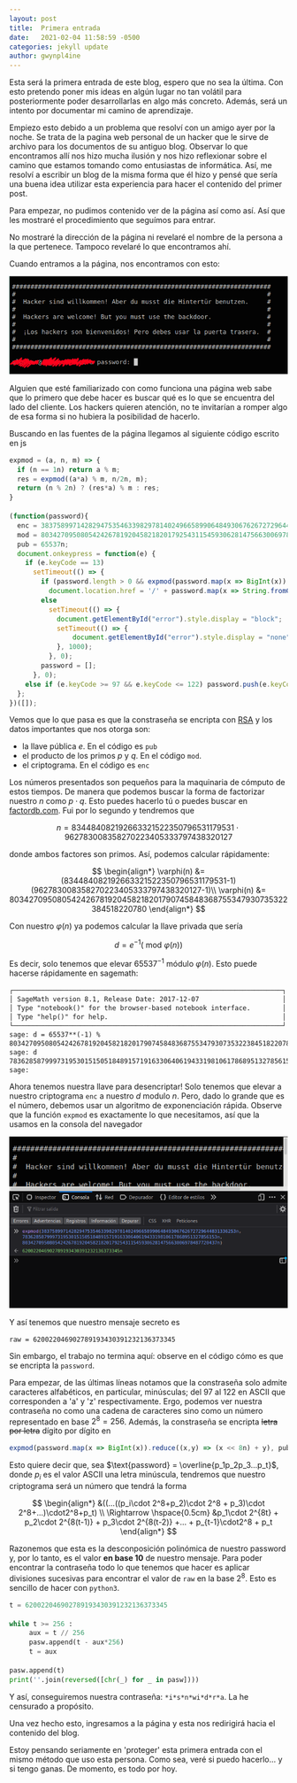 ```yaml
---
layout: post
title:  Primera entrada
date:   2021-02-04 11:58:59 -0500
categories: jekyll update
author: gwynpl4ine
---
```

Esta será la primera entrada de este blog, espero que no sea la última.
Con esto pretendo poner mis ideas en algún lugar no tan volátil para posteriormente poder desarrollarlas en algo más concreto. Además, será un intento por documentar mi camino de aprendizaje.

Empiezo esto debido a un problema que resolví con un amigo ayer por la noche. Se trata de la pagina web personal de un hacker que le sirve de archivo para los documentos de su antiguo blog. Observar lo que encontramos allí nos hizo mucha ilusión y nos hizo reflexionar sobre el camino que estamos tomando como entusiastas de informática. Así, me resolví a escribir un blog de la misma forma que él hizo y pensé que sería una buena idea utilizar esta experiencia para hacer el contenido del primer post.

Para empezar, no pudimos contenido ver de la página así como así. Así que les mostraré el procedimiento que seguímos para entrar.

No mostraré la dirección de la página ni revelaré el nombre de la persona a la que pertenece. Tampoco revelaré lo que encontramos ahí.

Cuando entramos a la página, nos encontramos con esto:

![figure1](/assets/img/firstpost/home.png)

Alguien que esté familiarizado con como funciona una página web sabe que lo primero que debe hacer es buscar qué es lo que se encuentra del lado del cliente. Los hackers quieren atención, no te invitarían a romper algo de esa forma si no hubiera la posibilidad de hacerlo.

Buscando en las fuentes de la página llegamos al siguiente código escrito en js

```javascript
expmod = (a, n, m) => {
  if (n == 1n) return a % m;
  res = expmod((a*a) % m, n/2n, m);
  return (n % 2n) ? (res*a) % m : res;
}

(function(password){
  enc = 383758997142829475354633982978140249665899064849306762672729644831336253n;
  mod = 803427095080542426781920458218201792543115459306281475663006978487720437n;
  pub = 65537n;
  document.onkeypress = function(e) {
    if (e.keyCode == 13)
      setTimeout(() => {
        if (password.length > 0 && expmod(password.map(x => BigInt(x)).reduce((x,y) => (x << 8n) + y), pub, mod) == enc)
          document.location.href = '/' + password.map(x => String.fromCharCode(x)).reduce((x,y) => x + y);
        else
          setTimeout(() => {
            document.getElementById("error").style.display = "block";
            setTimeout(() => {
                document.getElementById("error").style.display = "none";
            }, 1000);
          }, 0);
        password = [];
      }, 0);
    else if (e.keyCode >= 97 && e.keyCode <= 122) password.push(e.keyCode);
  };
})([]);

```

Vemos que lo que pasa es que la constraseña se encripta con [RSA](https://es.wikipedia.org/wiki/RSA#Algoritmo_RSA) y los datos importantes que nos otorga son:

+ la llave pública $e$. En el código es `pub`
+ el producto de los primos $p$ y $q$. En el código `mod`.
+ el criptograma. En el código es `enc`

Los números presentados son pequeños para la maquinaria de cómputo de estos tiempos. De manera que podemos buscar la forma de factorizar nuestro $n$ como $p\cdot q$. Esto puedes hacerlo tú o puedes buscar en [factordb.com](http://factordb.com). Fui por lo segundo y tendremos que

$$
n = 834484082192663321522350796531179531\cdot 962783008358270223405333797438320127
$$

donde ambos factores son primos. Así, podemos calcular rápidamente:

$$
\begin{align*}
\varphi(n) &= (834484082192663321522350796531179531-1)(962783008358270223405333797438320127-1)\\
\varphi(n) &= 803427095080542426781920458218201790745848368755347930735322384518220780
\end{align*}
$$

Con nuestro $\varphi(n)$ ya podemos calcular la llave privada que sería

$$
d = e^{-1} (\text{ mod }\varphi(n))
$$

Es decir, solo tenemos que elevar $65537^{-1}$ módulo $\varphi(n)$. Esto puede hacerse rápidamente en sagemath:

```
┌────────────────────────────────────────────────────────────────────┐
│ SageMath version 8.1, Release Date: 2017-12-07                     │
│ Type "notebook()" for the browser-based notebook interface.        │
│ Type "help()" for help.                                            │
└────────────────────────────────────────────────────────────────────┘
sage: d = 65537**(-1) % 803427095080542426781920458218201790745848368755347930735322384518220780
sage: d
783628587999731953015150518489157191633064061943319810617868951327856153
sage: 
```

Ahora tenemos nuestra llave para desencriptar! Solo tenemos que elevar a nuestro criptograma `enc` a nuestro $d$ modulo $n$. Pero, dado lo grande que es el número, debemos usar un algoritmo de exponenciación rápida. Observe que la función `expmod` es exactamente lo que necesitamos, así que la usamos en la consola del navegador

![figure2](/assets/img/firstpost/logexpo.png)

Y así tenemos que nuestro mensaje secreto es 

```
raw = 620022046902789193430391232136373345
```

Sin embargo, el trabajo no termina aquí: observe en el código cómo es que se encripta la `password`.

Para empezar, de las últimas líneas notamos que la constraseña solo admite caracteres alfabéticos, en particular, minúsculas; del $97$ al $122$ en ASCII que corresponden a 'a' y 'z' respectivamente. Ergo, podemos ver nuestra contraseña no como una cadena de caracteres sino como un número representado en base $2^8=256$. Además, la constraseña se encripta ~~letra por letra~~ dígito por dígito en

```javascript
expmod(password.map(x => BigInt(x)).reduce((x,y) => (x << 8n) + y), pub, mod)
```

Esto quiere decir que, sea $\text{password} = \overline{p_1p_2p_3...p_t}$, donde $p_i$ es el valor ASCII una letra minúscula, tendremos que nuestro criptograma será un número que tendrá la forma

$$
\begin{align*}
&((...((p_i\cdot 2^8+p_2)\cdot 2^8 + p_3)\cdot 2^8+...)\cdot2^8+p_t) \\
\Rightarrow \hspace{0.5cm} &p_1\cdot 2^{8t} + p_2\cdot 2^{8(t-1)} + p_3\cdot 2^{8(t-2)} +... + p_{t-1}\cdot2^8 + p_t
\end{align*}
$$

Razonemos que esta es la desconposición polinómica de nuestro $\text{password}$ y, por lo tanto, es el valor **en base 10** de nuestro mensaje. Para poder encontrar la contraseña todo lo que tenemos que hacer es aplicar divisiones sucesivas para encontrar el valor de `raw` en la base $2^8$. Esto es sencillo de hacer con `python3`.

```python
t = 620022046902789193430391232136373345

while t >= 256 :
     aux = t // 256
     pasw.append(t - aux*256)
     t = aux

pasw.append(t)
print(''.join(reversed([chr(_) for _ in pasw])))
```
Y así, conseguiremos nuestra contraseña: `*i*s*n*wi*d*r*a`. La he censurado a propósito.

Una vez hecho esto, ingresamos a la página y esta nos redirigirá hacia el contenido del blog.

Estoy pensando seriamente en 'proteger' esta primera entrada con el mismo método que uso esta persona. Como sea, veré si puedo hacerlo... y si tengo ganas. De momento, es todo por hoy.